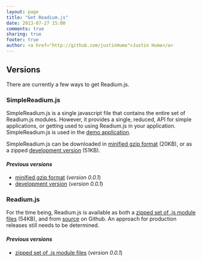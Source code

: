 ```yaml
---
layout: page
title: "Get Readium.js"
date: 2013-07-27 15:00
comments: true
sharing: true
footer: true
author: <a href="http://github.com/justinHume">Justin Hume</a>
---
```


## Versions
There are currently a few ways to get Readium.js. 

<a id="simple-download"></a>
### SimpleReadium.js
SimpleReadium.js is a single javascript file that contains the entire set of Readium.js modules. However, it provides a single, reduced, API for simple applications, or getting used to using Readium.js in your application. SimpleReadium.js is used in the [demo application](/Readium-Web-Components/get-started/use-it.html).

SimpleReadium.js can be downloaded in [minified gzip format](/Readium-Web-Components/downloads/SimpleReadium.min.js.gz) (20KB), or as a zipped [development version](/Readium-Web-Components/downloads/SimpleReadium.js.zip) (51KB). 

#### _Previous versions_
* [minified gzip format](/Readium-Web-Components/downloads/SimpleReadium_0.0.1.min.js.gz) (_version 0.0.1_)
* [development version](/Readium-Web-Components/downloads/SimpleReadium_0.0.1.js.zip) (_version 0.0.1_)

<a id="readium-js-download"></a>
### Readium.js
For the time being, Readium.js is available as both a [zipped set of .js module files](/Readium-Web-Components/downloads/Readium.js.zip) (54KB), and from [source](http://github.com/readium/Readium-Web-Components) on Github. An approach for production releases still needs to be determined. 

#### _Previous versions_
* [zipped set of .js module files](/Readium-Web-Components/downloads/Readium_0.0.1.js.zip) (_version 0.0.1_)